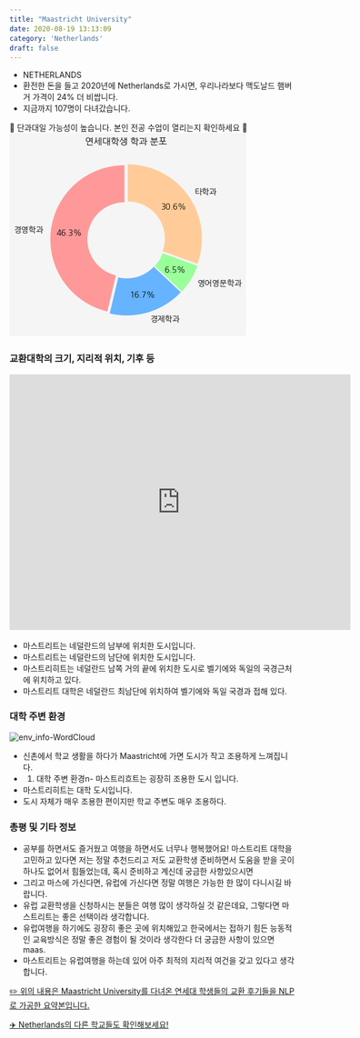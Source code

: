 ```yaml
---
title: "Maastricht University"
date: 2020-08-19 13:13:09
category: 'Netherlands'
draft: false
---
```



* NETHERLANDS
* 환전한 돈을 들고 2020년에 Netherlands로 가시면, 우리나라보다 맥도날드 햄버거 가격이 24% 더 비쌉니다.
* 지금까지 107명이 다녀갔습니다. 


🚨 단과대일 가능성이 높습니다. 본인 전공 수업이 열리는지 확인하세요 🚨
![department-info](../plots/NL000010.png)
### 교환대학의 크기, 지리적 위치, 기후 등
<iframe
width="600"
height="450"
frameborder="0" style="border:0"
src="https://www.google.com/maps/embed/v1/place?key=AIzaSyC9e1AME-pVmWC4hBpFdu5S4dKzyepa3HQ&q=Maastricht+University&center=50.8471654,5.6865453&zoom=14" allowfullscreen>
</iframe>

* 마스트리트는 네덜란드의 남부에 위치한 도시입니다.
* 마스트리트는 네덜란드의 남단에 위치한 도시입니다.
* 마스트리히트는 네덜란드 남쪽 거의 끝에 위치한 도시로 벨기에와 독일의 국경근처에 위치하고 있다.
* 마스트리트 대학은 네덜란드 최남단에 위치하여 벨기에와 독일 국경과 접해 있다.


### 대학 주변 환경

![env_info-WordCloud](../univ_wordclouds_okt/env_info/NL000010_env_info_okt.png)

* 신촌에서 학교 생활을 하다가 Maastricht에 가면 도시가 작고 조용하게 느껴집니다.
* 1. 대학 주변 환경n- 마스트리흐트는 굉장히 조용한 도시 입니다.
* 마스트리히트는 대학 도시입니다.
* 도시 자체가 매우 조용한 편이지만 학교 주변도 매우 조용하다.


### 총평 및 기타 정보 
* 공부를 하면서도 즐거웠고 여행을 하면서도 너무나 행복했어요! 마스트리트 대학을 고민하고 있다면 저는 정말 추천드리고 저도 교환학생 준비하면서 도움을 받을 곳이 하나도 없어서 힘들었는데, 혹시 준비하고 계신데 궁금한 사항있으시면
* 그리고 마스에 가신다면, 유럽에 가신다면 정말 여행은 가능한 한 많이 다니시길 바랍니다.
* 유럽 교환학생을 신청하시는 분들은 여행 많이 생각하실 것 같은데요, 그렇다면 마스트리트는 좋은 선택이라 생각합니다.
* 유럽여행을 하기에도 굉장히 좋은 곳에 위치해있고 한국에서는 접하기 힘든 능동적인 교육방식은 정말 좋은 경험이 될 것이라 생각한다 더 궁금한 사항이 있으면 maas.
* 마스트리트는 유럽여행을 하는데 있어 아주 최적의 지리적 여건을 갖고 있다고 생각합니다.


[✏️ 위의 내용은 Maastricht University를 다녀온 연세대 학생들의 교환 후기들을 NLP로 가공한 요약본입니다.](http://oia.yonsei.ac.kr/partner/expReport.asp?ucode=NL000010&bgbn=A)

[✈️ Netherlands의 다른 학교들도 확인해보세요!](https://yonsei-exchange.netlify.app/?category=Netherlands)
